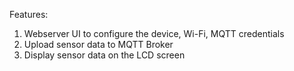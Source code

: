Features:
1. Webserver UI to configure the device, Wi-Fi, MQTT credentials
2. Upload sensor data to MQTT Broker
3. Display sensor data on the LCD screen
